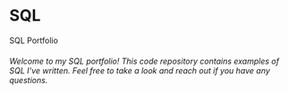 # SQL
SQL Portfolio

###### Welcome to my SQL portfolio! This code repository contains examples of SQL I've written. Feel free to take a look and reach out if you have any questions.
